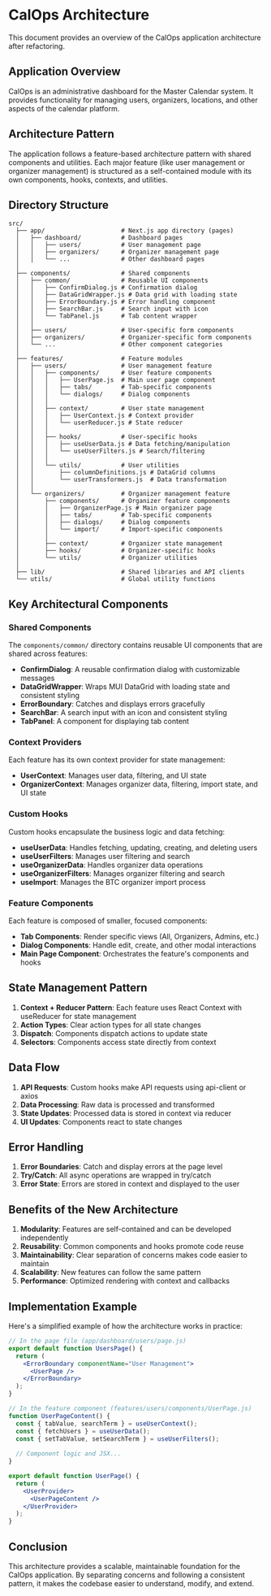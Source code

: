 # CalOps Architecture

This document provides an overview of the CalOps application architecture after refactoring.

## Application Overview

CalOps is an administrative dashboard for the Master Calendar system. It provides functionality for managing users, organizers, locations, and other aspects of the calendar platform.

## Architecture Pattern

The application follows a feature-based architecture pattern with shared components and utilities. Each major feature (like user management or organizer management) is structured as a self-contained module with its own components, hooks, contexts, and utilities.

## Directory Structure

```
src/
  ├── app/                     # Next.js app directory (pages)
  │   ├── dashboard/           # Dashboard pages
  │   │   ├── users/           # User management page
  │   │   ├── organizers/      # Organizer management page
  │   │   └── ...              # Other dashboard pages
  │
  ├── components/              # Shared components
  │   ├── common/              # Reusable UI components
  │   │   ├── ConfirmDialog.js # Confirmation dialog
  │   │   ├── DataGridWrapper.js # Data grid with loading state
  │   │   ├── ErrorBoundary.js # Error handling component
  │   │   ├── SearchBar.js     # Search input with icon
  │   │   └── TabPanel.js      # Tab content wrapper
  │   │
  │   ├── users/               # User-specific form components
  │   ├── organizers/          # Organizer-specific form components
  │   └── ...                  # Other component categories
  │
  ├── features/                # Feature modules
  │   ├── users/               # User management feature
  │   │   ├── components/      # User feature components
  │   │   │   ├── UserPage.js  # Main user page component
  │   │   │   ├── tabs/        # Tab-specific components
  │   │   │   └── dialogs/     # Dialog components
  │   │   │
  │   │   ├── context/         # User state management
  │   │   │   ├── UserContext.js # Context provider
  │   │   │   └── userReducer.js # State reducer
  │   │   │
  │   │   ├── hooks/           # User-specific hooks
  │   │   │   ├── useUserData.js # Data fetching/manipulation
  │   │   │   └── useUserFilters.js # Search/filtering
  │   │   │
  │   │   └── utils/           # User utilities
  │   │       ├── columnDefinitions.js # DataGrid columns
  │   │       └── userTransformers.js  # Data transformation
  │   │
  │   └── organizers/          # Organizer management feature
  │       ├── components/      # Organizer feature components
  │       │   ├── OrganizerPage.js # Main organizer page
  │       │   ├── tabs/        # Tab-specific components
  │       │   ├── dialogs/     # Dialog components
  │       │   └── import/      # Import-specific components
  │       │
  │       ├── context/         # Organizer state management
  │       ├── hooks/           # Organizer-specific hooks
  │       └── utils/           # Organizer utilities
  │
  ├── lib/                     # Shared libraries and API clients
  └── utils/                   # Global utility functions
```

## Key Architectural Components

### Shared Components

The `components/common/` directory contains reusable UI components that are shared across features:

- **ConfirmDialog**: A reusable confirmation dialog with customizable messages
- **DataGridWrapper**: Wraps MUI DataGrid with loading state and consistent styling
- **ErrorBoundary**: Catches and displays errors gracefully
- **SearchBar**: A search input with an icon and consistent styling
- **TabPanel**: A component for displaying tab content

### Context Providers

Each feature has its own context provider for state management:

- **UserContext**: Manages user data, filtering, and UI state
- **OrganizerContext**: Manages organizer data, filtering, import state, and UI state

### Custom Hooks

Custom hooks encapsulate the business logic and data fetching:

- **useUserData**: Handles fetching, updating, creating, and deleting users
- **useUserFilters**: Manages user filtering and search
- **useOrganizerData**: Handles organizer data operations
- **useOrganizerFilters**: Manages organizer filtering and search
- **useImport**: Manages the BTC organizer import process

### Feature Components

Each feature is composed of smaller, focused components:

- **Tab Components**: Render specific views (All, Organizers, Admins, etc.)
- **Dialog Components**: Handle edit, create, and other modal interactions
- **Main Page Component**: Orchestrates the feature's components and hooks

## State Management Pattern

1. **Context + Reducer Pattern**: Each feature uses React Context with useReducer for state management
2. **Action Types**: Clear action types for all state changes
3. **Dispatch**: Components dispatch actions to update state
4. **Selectors**: Components access state directly from context

## Data Flow

1. **API Requests**: Custom hooks make API requests using api-client or axios
2. **Data Processing**: Raw data is processed and transformed
3. **State Updates**: Processed data is stored in context via reducer
4. **UI Updates**: Components react to state changes

## Error Handling

1. **Error Boundaries**: Catch and display errors at the page level
2. **Try/Catch**: All async operations are wrapped in try/catch
3. **Error State**: Errors are stored in context and displayed to the user

## Benefits of the New Architecture

1. **Modularity**: Features are self-contained and can be developed independently
2. **Reusability**: Common components and hooks promote code reuse
3. **Maintainability**: Clear separation of concerns makes code easier to maintain
4. **Scalability**: New features can follow the same pattern
5. **Performance**: Optimized rendering with context and callbacks

## Implementation Example

Here's a simplified example of how the architecture works in practice:

```jsx
// In the page file (app/dashboard/users/page.js)
export default function UsersPage() {
  return (
    <ErrorBoundary componentName="User Management">
      <UserPage />
    </ErrorBoundary>
  );
}

// In the feature component (features/users/components/UserPage.js)
function UserPageContent() {
  const { tabValue, searchTerm } = useUserContext();
  const { fetchUsers } = useUserData();
  const { setTabValue, setSearchTerm } = useUserFilters();
  
  // Component logic and JSX...
}

export default function UserPage() {
  return (
    <UserProvider>
      <UserPageContent />
    </UserProvider>
  );
}
```

## Conclusion

This architecture provides a scalable, maintainable foundation for the CalOps application. By separating concerns and following a consistent pattern, it makes the codebase easier to understand, modify, and extend.
